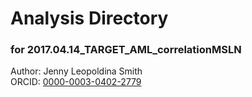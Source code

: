 # Analysis Directory 
### for 2017.04.14_TARGET_AML_correlationMSLN
Author: Jenny Leopoldina Smith<br>
ORCID: [0000-0003-0402-2779](https://orcid.org/0000-0003-0402-2779)
<br>